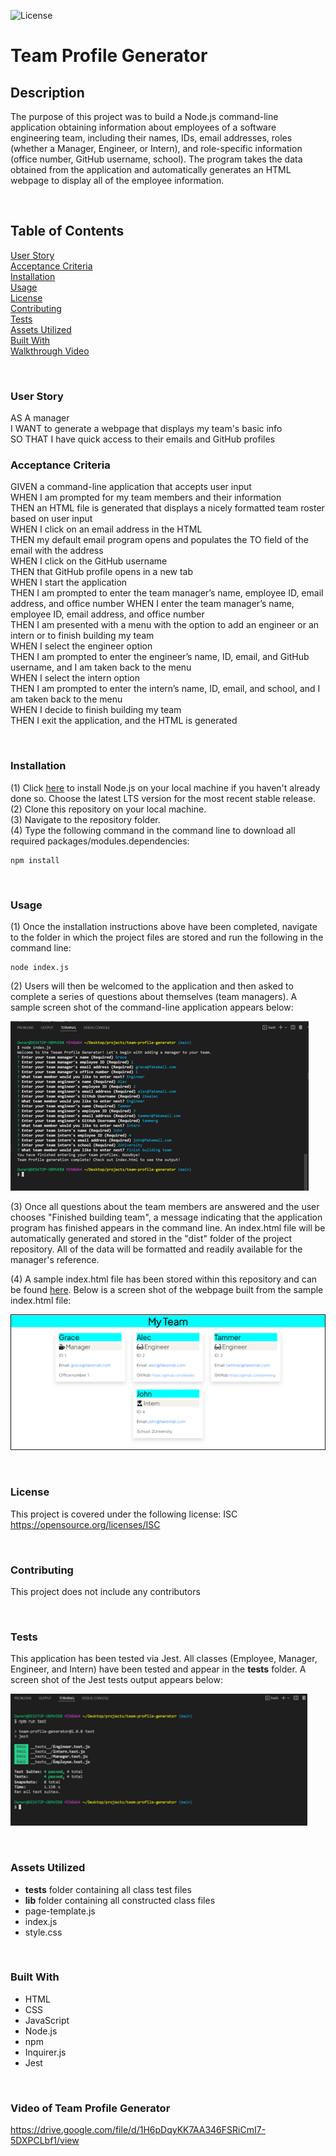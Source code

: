 ![License](https://img.shields.io/badge/License-ISC-ff69b4)

# **Team Profile Generator**

## **Description**
The purpose of this project was to build a Node.js command-line application obtaining information about employees of a software engineering team, including their names, IDs, email addresses, roles (whether a Manager, Engineer, or Intern), and role-specific information (office number, GitHub username, school). The program takes the data obtained from the application and automatically generates an HTML webpage to display all of the employee information. 

<br>

## **Table of Contents**
[User Story](#user-story)<br>
[Acceptance Criteria](#acceptance-criteria)<br>
[Installation](#installation)<br>
[Usage](#usage)<br>
[License](#license)<br>
[Contributing](#contributing)<br>
[Tests](#tests)<br>
[Assets Utilized](#assets-utilized)<br>
[Built With](#built-with)<br>
[Walkthrough Video](#video-of-team-profile-generator)<br>

<br>

### **User Story**
AS A manager<br>
I WANT to generate a webpage that displays my team's basic info<br>
SO THAT I have quick access to their emails and GitHub profiles<br>

### **Acceptance Criteria**
GIVEN a command-line application that accepts user input<br>
WHEN I am prompted for my team members and their information<br>
THEN an HTML file is generated that displays a nicely formatted team roster based on user input<br>
WHEN I click on an email address in the HTML<br>
THEN my default email program opens and populates the TO field of the email with the address<br>
WHEN I click on the GitHub username<br>
THEN that GitHub profile opens in a new tab<br>
WHEN I start the application<br>
THEN I am prompted to enter the team manager’s name, employee ID, email address, and office number
WHEN I enter the team manager’s name, employee ID, email address, and office number<br>
THEN I am presented with a menu with the option to add an engineer or an intern or to finish building my team<br>
WHEN I select the engineer option<br>
THEN I am prompted to enter the engineer’s name, ID, email, and GitHub username, and I am taken back to the menu<br>
WHEN I select the intern option<br>
THEN I am prompted to enter the intern’s name, ID, email, and school, and I am taken back to the menu<br>
WHEN I decide to finish building my team<br>
THEN I exit the application, and the HTML is generated<br>

<br>

### **Installation**
(1) Click [here](https://nodejs.org/en/) to install Node.js on your local machine if you haven't already done so. Choose the latest LTS version for the most recent stable release.<br> 
(2) Clone this repository on your local machine.<br>
(3) Navigate to the repository folder.<br>
(4) Type the following command in the command line to download all required packages/modules.dependencies:<br>

    npm install

<br>

### **Usage**
(1) Once the installation instructions above have been completed, navigate to the folder in which the project files are stored and run the following in the command line:<br>

    node index.js


(2) Users will then be welcomed to the application and then asked to complete a series of questions about themselves (team managers). A sample screen shot of the command-line application appears below: <br>

![alt text](images/screen_shot_application.png)

(3) Once all questions about the team members are answered and the user chooses "Finished building team", a message indicating that the application program has finished appears in the command line. An index.html file will be automatically generated and stored in the "dist" folder of the project repository. All of the data will be formatted and readily available for the manager's reference.<br>

(4) A sample index.html file has been stored within this repository and can be found [here](dist/index.html). Below is a screen shot of the webpage built from the sample index.html file:

![alt text](images/screen_shot_html_webpage.png)

<br>

### **License**
  This project is covered under the following license: ISC<br>
  https://opensource.org/licenses/ISC


<br>

### **Contributing**
This project does not include any contributors

<br>

### **Tests**
This application has been tested via Jest. All classes (Employee, Manager, Engineer, and Intern) have been tested and appear in the __tests__ folder. A screen shot of the Jest tests output appears below:

![alt text](images/screen_shot_jest_tests.png)

<br>

### **Assets Utilized** 

- __tests__ folder containing all class test files
- __lib__ folder containing all constructed class files
- page-template.js
- index.js
- style.css

<br>

### **Built With**
* HTML
* CSS
* JavaScript
* Node.js
* npm
* Inquirer.js
* Jest

<br>

### **Video of Team Profile Generator**
https://drive.google.com/file/d/1H6pDqyKK7AA346FSRiCmI7-5DXPCLbf1/view

